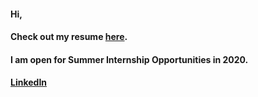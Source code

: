 #### Hi,
#### Check out my resume [here](https://github.com/aakshjn/resume/blob/master/Aksh_resume_updated.pdf).
#### **I am open for Summer Internship Opportunities in 2020.**
#### [LinkedIn](https://www.linkedin.com/in/akshchordia/) 
